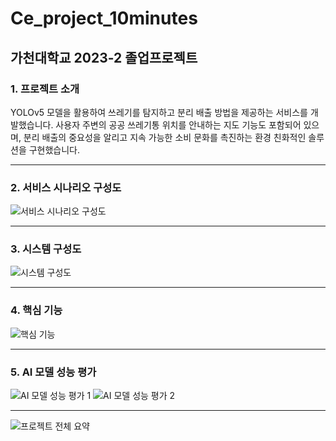 # Ce_project_10minutes

## 가천대학교 2023-2 졸업프로젝트

### 1. 프로젝트 소개
YOLOv5 모델을 활용하여 쓰레기를 탐지하고 분리 배출 방법을 제공하는 서비스를 개발했습니다. 
사용자 주변의 공공 쓰레기통 위치를 안내하는 지도 기능도 포함되어 있으며, 
분리 배출의 중요성을 알리고 지속 가능한 소비 문화를 촉진하는 환경 친화적인 솔루션을 구현했습니다.

---

### 2. 서비스 시나리오 구성도
![서비스 시나리오 구성도](https://github.com/user-attachments/assets/1f2a89da-2411-4e58-b7f9-d5af5ab8723a)

---

### 3. 시스템 구성도
![시스템 구성도](https://github.com/user-attachments/assets/bb3ad023-aa0c-4ba9-897e-a178d4435f5e)

---

### 4. 핵심 기능
![핵심 기능](https://github.com/user-attachments/assets/481a91d5-2c9a-420c-a532-01f8ab3ef516)

---

### 5. AI 모델 성능 평가
![AI 모델 성능 평가 1](https://github.com/user-attachments/assets/1cb334c0-547b-4add-bd55-5b670439cf9c)
![AI 모델 성능 평가 2](https://github.com/user-attachments/assets/6233afb3-dc97-4ff0-9874-ba60fe2ff6a5)

---

![프로젝트 전체 요약](https://github.com/user-attachments/assets/0ed6b11b-a623-4072-abe0-d73a86f9a583)
